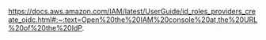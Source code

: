 https://docs.aws.amazon.com/IAM/latest/UserGuide/id_roles_providers_create_oidc.html#:~:text=Open%20the%20IAM%20console%20at,the%20URL%20of%20the%20IdP.